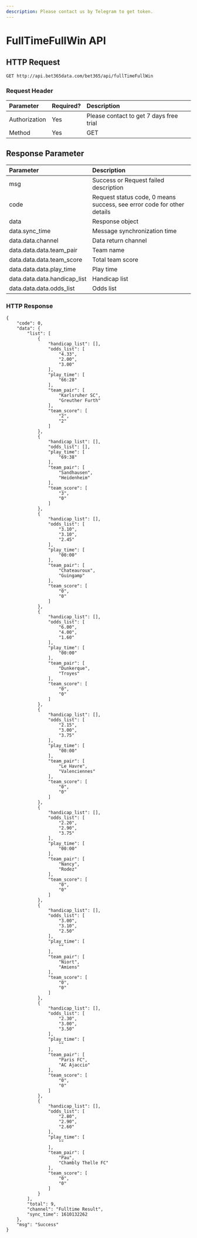 ```yaml
---
description: Please contact us by Telegram to get token.
---
```


# FullTimeFullWin API

## HTTP Request

`GET http://api.bet365data.com/bet365/api/fullTimeFullWin`

### 

### Request Header

| Parameter | Required? | Description |
| :--- | :--- | :--- |
| Authorization | Yes | Please contact to get 7 days free trial |
| Method | Yes | GET |

## Response Parameter

| Parameter | Description |
| :--- | :--- |
| msg | Success or Request failed description |
| code | Request status code, 0 means success, see error code for other details |
| data | Response object |
| data.sync\_time | Message synchronization time |
| data.data.channel | Data return channel |
| data.data.data.team\_pair | Team name |
| data.data.data.team\_score | Total team score |
| data.data.data.play\_time | Play time |
| data.data.data.handicap\_list | Handicap list |
| data.data.data.odds\_list | Odds list |

### HTTP Response

```text
{
    "code": 0,
    "data": {
        "list": [
            {
                "handicap_list": [],
                "odds_list": [
                    "4.33",
                    "2.00",
                    "3.00"
                ],
                "play_time": [
                    "66:28"
                ],
                "team_pair": [
                    "Karlsruher SC",
                    "Greuther Furth"
                ],
                "team_score": [
                    "2",
                    "2"
                ]
            },
            {
                "handicap_list": [],
                "odds_list": [],
                "play_time": [
                    "69:38"
                ],
                "team_pair": [
                    "Sandhausen",
                    "Heidenheim"
                ],
                "team_score": [
                    "3",
                    "0"
                ]
            },
            {
                "handicap_list": [],
                "odds_list": [
                    "3.10",
                    "3.10",
                    "2.45"
                ],
                "play_time": [
                    "00:00"
                ],
                "team_pair": [
                    "Chateauroux",
                    "Guingamp"
                ],
                "team_score": [
                    "0",
                    "0"
                ]
            },
            {
                "handicap_list": [],
                "odds_list": [
                    "6.00",
                    "4.00",
                    "1.60"
                ],
                "play_time": [
                    "00:00"
                ],
                "team_pair": [
                    "Dunkerque",
                    "Troyes"
                ],
                "team_score": [
                    "0",
                    "0"
                ]
            },
            {
                "handicap_list": [],
                "odds_list": [
                    "2.15",
                    "3.00",
                    "3.75"
                ],
                "play_time": [
                    "00:00"
                ],
                "team_pair": [
                    "Le Havre",
                    "Valenciennes"
                ],
                "team_score": [
                    "0",
                    "0"
                ]
            },
            {
                "handicap_list": [],
                "odds_list": [
                    "2.20",
                    "2.90",
                    "3.75"
                ],
                "play_time": [
                    "00:00"
                ],
                "team_pair": [
                    "Nancy",
                    "Rodez"
                ],
                "team_score": [
                    "0",
                    "0"
                ]
            },
            {
                "handicap_list": [],
                "odds_list": [
                    "3.00",
                    "3.10",
                    "2.50"
                ],
                "play_time": [
                    ""
                ],
                "team_pair": [
                    "Niort",
                    "Amiens"
                ],
                "team_score": [
                    "0",
                    "0"
                ]
            },
            {
                "handicap_list": [],
                "odds_list": [
                    "2.30",
                    "3.00",
                    "3.50"
                ],
                "play_time": [
                    ""
                ],
                "team_pair": [
                    "Paris FC",
                    "AC Ajaccio"
                ],
                "team_score": [
                    "0",
                    "0"
                ]
            },
            {
                "handicap_list": [],
                "odds_list": [
                    "2.80",
                    "2.90",
                    "2.60"
                ],
                "play_time": [
                    ""
                ],
                "team_pair": [
                    "Pau",
                    "Chambly Thelle FC"
                ],
                "team_score": [
                    "0",
                    "0"
                ]
            }
        ],
        "total": 9,
        "channel": "Fulltime Result",
        "sync_time": 1610132262
    },
    "msg": "Success"
}
```

